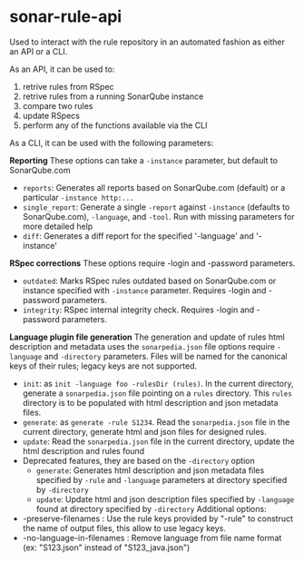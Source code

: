 # sonar-rule-api

Used to interact with the rule repository in an automated fashion as either an API or a CLI.

As an API, it can be used to:
 1. retrive rules from RSpec
 1. retrive rules from a running SonarQube instance
 1. compare two rules
 3. update RSpecs
 3. perform any of the functions available via the CLI

As a CLI, it can be used with the following parameters:

**Reporting**
These options can take a `-instance` parameter, but default to SonarQube.com
  * `reports`: Generates all reports based on SonarQube.com (default) or a particular `-instance http:...`
  * `single_report`: Generate a single `-report` against `-instance` (defaults to SonarQube.com), `-language`, and `-tool`. Run with missing parameters for more detailed help
  * `diff`: Generates a diff report for the specified '-language' and '-instance'

**RSpec corrections**
These options require -login and -password parameters.
  * `outdated`: Marks RSpec rules outdated based on SonarQube.com or instance specified with `-instance` parameter. Requires -login and -password parameters.
  * `integrity`: RSpec internal integrity check. Requires -login and -password parameters.

**Language plugin file generation**
The generation and update of rules html description and metadata uses the `sonarpedia.json` file options require `-language` and `-directory` parameters. Files will be named for the canonical keys of their rules; legacy keys are not supported.
  * `init`:  as `init -language foo -rulesDir (rules)`. In the current directory, generate a `sonarpedia.json` file pointing on a `rules` directory. This `rules` directory is to be populated with html description and json metadata files.
  * `generate`: as  `generate -rule S1234`. Read the `sonarpedia.json` file in the current directory, generate html and json files for designed rules.
  * `update`: Read the `sonarpedia.json` file in the current directory, update the html description and rules found
  * Deprecated features, they are based on the `-directory` option 
    * `generate`:  Generates html description and json metadata files specified by `-rule` and `-language` parameters at directory specified by `-directory`
    * `update`: Update html and json description files specified by `-language` found at directory specified by `-directory`
Additional options:
  * -preserve-filenames : Use the rule keys provided by "-rule" to construct the name of output files, this allow to use legacy keys.
  * -no-language-in-filenames : Remove language from file name format (ex: "S123.json" instead of "S123_java.json")
